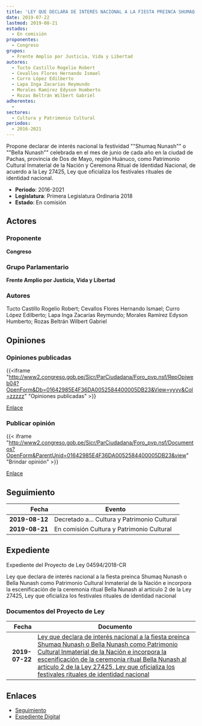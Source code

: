 ```yaml
---
title: 'LEY QUE DECLARA DE INTERÉS NACIONAL A LA FIESTA PREINCA SHUMAQ NUNASH O BELLA NUNASH COMO PATRIMONIO CULTURAL INMATERIAL DE LA NACIÓN E INCORPORA LA ESCENIFICACIÓN DE LA CEREMONIA RITUAL "BELLA NUNASH" AL ARTÍCULO 2 DE LA LEY 27425, LEY QUE OFICIALIZA LOS FESTIVALES RITUALES DE IDENTIDAD NACIONAL'
date: 2019-07-22
lastmod: 2019-08-21
estados: 
  - En comisión
proponentes: 
  - Congreso
grupos: 
  - Frente Amplio por Justicia, Vida y Libertad
autores: 
  - Tucto Castillo Rogelio Robert
  - Cevallos Flores Hernando Ismael
  - Curro López Edilberto
  - Lapa Inga Zacarías Reymundo
  - Morales Ramírez Edyson Humberto
  - Rozas Beltrán Wilbert Gabriel
adherentes: 
  - 
sectores: 
  - Cultura y Patrimonio Cultural
periodos: 
  - 2016-2021
---
```


Propone declarar de interés nacional la festividad ""Shumaq Nunash"" o ""Bella Nunash"" celebrada en el mes de junio de cada año en la ciudad de Pachas, provincia de Dos de Mayo, región Huánuco, como Patrimonio Cultural Inmaterial de la Nación y Ceremona Ritual de Identidad Nacional, de acuerdo a la Ley 27425, Ley que oficializa los festivales rituales de identidad nacional.

- **Periodo**: 2016-2021
- **Legislatura**: Primera Legislatura Ordinaria 2018
- **Estado**: En comisión

## Actores

### Proponente

**Congreso**

### Grupo Parlamentario

**Frente Amplio por Justicia, Vida y Libertad**

### Autores

Tucto Castillo Rogelio Robert; Cevallos Flores Hernando Ismael; Curro López Edilberto; Lapa Inga Zacarías Reymundo; Morales Ramírez Edyson Humberto; Rozas Beltrán Wilbert Gabriel


## Opiniones

### Opiniones publicadas

{{<iframe "http://www2.congreso.gob.pe/Sicr/ParCiudadana/Foro_pvp.nsf/RepOpiweb04?OpenForm&Db=01642985E4F36DA0052584400005DB23&View=yyyy&Col=zzzzz" "Opiniones publicadas" >}}

[Enlace](http://www2.congreso.gob.pe/Sicr/ParCiudadana/Foro_pvp.nsf/RepOpiweb04?OpenForm&Db=01642985E4F36DA0052584400005DB23&View=yyyy&Col=zzzzz)
### Publicar opinión

{{< iframe "http://www2.congreso.gob.pe/Sicr/ParCiudadana/Foro_pvp.nsf/Documentos?OpenForm&ParentUnid=01642985E4F36DA0052584400005DB23&view" "Brindar opinión" >}}

[Enlace](http://www2.congreso.gob.pe/Sicr/ParCiudadana/Foro_pvp.nsf/Documentos?OpenForm&ParentUnid=01642985E4F36DA0052584400005DB23&view)

## Seguimiento

| Fecha | Evento |
|------:|--------|
| **2019-08-12** | Decretado a... Cultura y Patrimonio Cultural|
| **2019-08-21** | En comisión Cultura y Patrimonio Cultural|


## Expediente

Expediente del Proyecto de Ley 04594/2018-CR

Ley que declara de interés nacional a la fiesta preinca Shumaq Nunash o Bella Nunash como Patrimonio Cultural Inmaterial de la Nación e incorpora la escenificación de la ceremonia ritual Bella Nunash al artículo 2 de la Ley 27425, Ley que oficializa los festivales rituales de identidad nacional


### Documentos del Proyecto de Ley

| Fecha | Documento |
|------:|--------|
| **2019-07-22** | [Ley que declara de interés nacional a la fiesta preinca Shumaq Nunash o Bella Nunash como Patrimonio Cultural Inmaterial de la Nación e incorpora la escenificación de la ceremonia ritual Bella Nunash al artículo 2 de la Ley 27425, Ley que oficializa los festivales rituales de identidad nacional](http://www.leyes.congreso.gob.pe/Documentos/2016_2021/Proyectos_de_Ley_y_de_Resoluciones_Legislativas/PL0459420190722.pdf) |

## Enlaces 

- [Seguimiento](http://www2.congreso.gob.pe/Sicr/TraDocEstProc/CLProLey2016.nsf/f7fff46988ca05b1052578e100829cc7/ae9383db0cdec70a05258440005a8802?OpenDocument)
- [Expediente Digital](http://www2.congreso.gob.pe/Sicr/TraDocEstProc/CLProLey2016.nsf/f7fff46988ca05b1052578e100829cc7/ae9383db0cdec70a05258440005a8802?OpenDocument&Click=05257FB7005EB655.eb71d0cf91d8294e05256cdf006b5706/$Body/0.1C6C)
